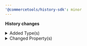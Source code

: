 ```yaml
---
'@commercetools/history-sdk': minor
---
```


**History changes**

<details>
<summary>Added Type(s)</summary>

- added type `TooManyRequestsError`
- added type `GraphQLTooManyRequestsError`
- added type `GraphQLErrorObject`
</details>

<details>
<summary>Changed Property(s)</summary>

- :warning: changed property `extensions` of type `GraphQLError` from type `object` to `GraphQLErrorObject`
</details>
